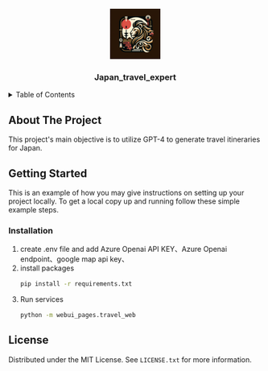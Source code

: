 
<!-- PROJECT LOGO -->
<br />
<div align="center">
  <a href="https://github.com/github_username/repo_name">
    <img src="src/lino.jpg" alt="Logo" width="100" height="100">
  </a>
<h3 align="center">Japan_travel_expert</h3>

</div>

<!-- TABLE OF CONTENTS -->
<details>
  <summary>Table of Contents</summary>
  <ol>
    <li>
      <a href="#about-the-project">About The Project</a>
    </li>
    <li>
      <a href="#getting-started">Getting Started</a>
      <ul>
        <li><a href="#installation">Installation</a></li>
      </ul>
    </li>
    <li><a href="#license">License</a></li>
  </ol>
</details>



<!-- ABOUT THE PROJECT -->
## About The Project


This project's main objective is to utilize GPT-4 to generate travel itineraries for Japan.

<!-- GETTING STARTED -->
## Getting Started

This is an example of how you may give instructions on setting up your project locally.
To get a local copy up and running follow these simple example steps.



### Installation

1. create .env file and add Azure Openai API KEY、Azure Openai endpoint、google map api key、
2. install packages
   ```sh
   pip install -r requirements.txt
   ```
3. Run services
   ```sh
   python -m webui_pages.travel_web
   ```

<!-- LICENSE -->
## License

Distributed under the MIT License. See `LICENSE.txt` for more information.


